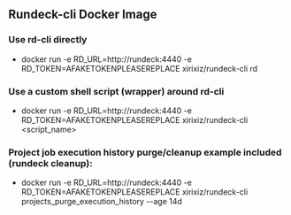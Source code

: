 ## Rundeck-cli Docker Image

### Use rd-cli directly
- docker run -e RD_URL=http://rundeck:4440 -e RD_TOKEN=AFAKETOKENPLEASEREPLACE xirixiz/rundeck-cli rd <arg1> <arg2>

### Use a custom shell script (wrapper) around rd-cli
- docker run -e RD_URL=http://rundeck:4440 -e RD_TOKEN=AFAKETOKENPLEASEREPLACE xirixiz/rundeck-cli <script_name> <arg1> <arg2>

### Project job execution history purge/cleanup example included (rundeck cleanup):
- docker run -e RD_URL=http://rundeck:4440 -e RD_TOKEN=AFAKETOKENPLEASEREPLACE xirixiz/rundeck-cli projects_purge_execution_history --age 14d
